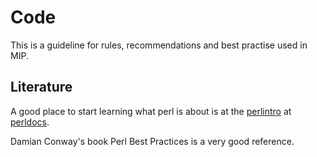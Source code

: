 # Code
This is a guideline for rules, recommendations and best practise used in MIP.

## Literature

A good place to start learning what perl is about is at the [perlintro] at [perldocs].

Damian Conway's book Perl Best Practices is a very good reference.

[perlintro]: http://perldoc.perl.org/perlintro.html
[perldocs]: http://perldoc.perl.org/index.html
